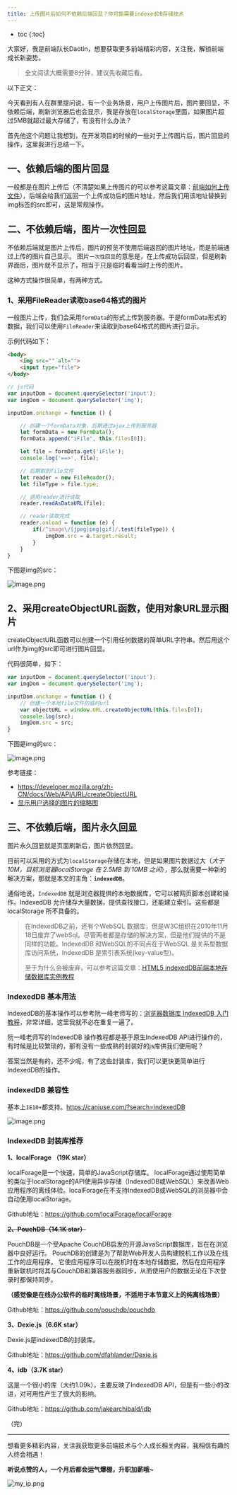 ```yaml
---
title: 上传图片后如何不依赖后端回显？你可能需要indexedDB存储技术
---
```


- toc
{:toc}

大家好，我是前端队长Daotin，想要获取更多前端精彩内容，关注我，解锁前端成长新姿势。

> 全文阅读大概需要8分钟，建议先收藏后看。


以下正文：

今天看到有人在群里提问说，有一个业务场景，用户上传图片后，图片要回显，不依赖后端，刷新浏览器后也会显示，我是存放在`localStorage`里面，如果图片超过5MB就超过最大存储了，有没有什么办法？

首先他这个问题让我想到，在开发项目的时候的一些对于上传图片后，图片回显的操作，这里我进行总结一下。

## 一、依赖后端的图片回显

一般都是在图片上传后（不清楚如果上传图片的可以参考这篇文章：[前端如何上传文件](https://juejin.cn/post/6964566922037985316)），后端会给我们返回一个上传成功后的图片地址，然后我们用该地址替换到img标签的src即可，这是常规操作。

## 二、不依赖后端，图片一次性回显

不依赖后端就是图片上传后，图片的预览不使用后端返回的图片地址，而是前端通过上传的图片自己显示。
图片`一次性回显`的意思是，在上传成功后回显，但是刷新界面后，图片就不显示了，相当于只是临时看看当时上传的图片。

这种方式操作很简单，有两种方式。

### 1、采用FileReader读取base64格式的图片

一般图片上传，我们会采用`formData`的形式上传到服务器。于是formData形式的数据，我们可以使用`FileReader`来读取到base64格式的图片进行显示。

示例代码如下：

```html
<body>
    <img src="" alt="">
    <input type="file">
</body>
```

```js
// js代码
var inputDom = document.querySelector('input');
var imgDom = document.querySelector('img');

inputDom.onchange = function () {

    // 创建一个formData对象，后期通过ajax上传到服务器
    let formData = new FormData();
    formData.append("iFile", this.files[0]);

    let file = formData.get('iFile');
    console.log('==>', file);

    // 后期取到file文件
    let reader = new FileReader();
    let fileType = file.type;

    // 调用reader进行读取
    reader.readAsDataURL(file);

    // reader读取完成
    reader.onload = function (e) {
        if(/^image\/[jpeg|png|gif]/.test(fileType)) {
            imgDom.src = e.target.result;
        }
    }
}
```

下图是img的src：


![image.png](https://p6-juejin.byteimg.com/tos-cn-i-k3u1fbpfcp/dbd68ffb47e64210965842ccd9a6365f~tplv-k3u1fbpfcp-watermark.image)


## 2、采用createObjectURL函数，使用对象URL显示图片
createObjectURL函数可以创建一个引用任何数据的简单URL字符串。然后用这个url作为img的src即可进行图片回显。

代码很简单，如下：

```js
var inputDom = document.querySelector('input');
var imgDom = document.querySelector('img');

inputDom.onchange = function () {
    // 创建一个本地file文件的临时url
    var objectURL = window.URL.createObjectURL(this.files[0]);
    console.log(src);
    imgDom.src = src;
}
```

下图是img的src：


![image.png](https://p9-juejin.byteimg.com/tos-cn-i-k3u1fbpfcp/2a300aa691b7468182a968ccbdce221e~tplv-k3u1fbpfcp-watermark.image)


参考链接：
- https://developer.mozilla.org/zh-CN/docs/Web/API/URL/createObjectURL
- [显示用户选择的图片的缩略图](https://developer.mozilla.org/zh-CN/docs/Web/API/File/Using_files_from_web_applications#%E4%BE%8B%E5%AD%90%EF%BC%9A%E6%98%BE%E7%A4%BA%E7%94%A8%E6%88%B7%E9%80%89%E6%8B%A9%E7%9A%84%E5%9B%BE%E7%89%87%E7%9A%84%E7%BC%A9%E7%95%A5%E5%9B%BE)


## 三、不依赖后端，图片永久回显

图片永久回显就是页面刷新后，图片依然回显。

目前可以采用的方式为`localStorage`存储在本地，但是如果图片数据过大（*大于10M，目前浏览器localStorage 在 2.5MB 到 10MB 之间*），那么就需要一种新的解决方案，那就是本文的主角：**`indexedDB`**。

通俗地说，`IndexedDB` 就是浏览器提供的本地数据库，它可以被网页脚本创建和操作。IndexedDB 允许储存大量数据，提供查找接口，还能建立索引。这些都是 localStorage 所不具备的。

> 在IndexedDB之前，还有个WebSQL 数据库，但是W3C组织在2010年11月18日废弃了webSql。尽管两者都是存储的解决方案，但是他们提供的不是同样的功能。IndexedDB 和WebSQL的不同点在于WebSQL 是关系型数据库访问系统，IndexedDB 是索引表系统(key-value型)。
>
> 至于为什么会被废弃，可以参考这篇文章：[HTML5 indexedDB前端本地存储数据库实例教程](https://www.zhangxinxu.com/wordpress/2017/07/html5-indexeddb-js-example/)



### IndexedDB 基本用法

IndexedDB的基本操作可以参考阮一峰老师写的：[浏览器数据库 IndexedDB 入门教程](http://www.ruanyifeng.com/blog/2018/07/indexeddb.html)，非常详细，这里我就不必在重复一遍了。


阮一峰老师写的IndexedDB 操作教程都是基于原生IndexedDB API进行操作的，有时候是比较繁琐的，那有没有一些成熟的封装好的js库供我们使用呢？

答案当然是有的，还不少呢，有了这些封装库，我们可以更快更简单进行IndexedDB的操作。


### indexedDB 兼容性
基本上`IE10+`都支持。https://caniuse.com/?search=indexedDB

![image.png](https://p3-juejin.byteimg.com/tos-cn-i-k3u1fbpfcp/92e9840e7245492fbaa13763a3b5f0a8~tplv-k3u1fbpfcp-watermark.image)



### IndexedDB 封装库推荐

**1、localForage （19K star）**

localForage是一个快速，简单的JavaScript存储库。 localForage通过使用简单的类似于localStorage的API使用异步存储（IndexedDB或WebSQL）来改善Web应用程序的离线体验。localForage在不支持IndexedDB或WebSQL的浏览器中会自动使用localStorage。

Github地址：https://github.com/localForage/localForage

~~**2、PouchDB（14.1K star）**~~

PouchDB是一个受Apache CouchDB启发的开源JavaScript数据库，旨在在浏览器中良好运行。
PouchDB的创建是为了帮助Web开发人员构建脱机工作以及在线工作的应用程序。
它使应用程序可以在脱机时在本地存储数据，然后在应用程序重新联机时将其与CouchDB和兼容服务器同步，从而使用户的数据无论在下次登录时都保持同步。

**（感觉像是在线办公软件的临时离线场景，不适用于本节意义上的纯离线场景）**

Github地址：https://github.com/pouchdb/pouchdb

**3、Dexie.js（6.6K star）**

Dexie.js是indexedDB的封装库。

Github地址：https://github.com/dfahlander/Dexie.js

**4、idb（3.7K star）**

这是一个很小的库（大约1.09k），主要反映了IndexedDB API，但是有一些小的改进，对可用性产生了很大的影响。

Github地址：https://github.com/jakearchibald/idb

（完）

---


想看更多精彩内容，关注我获取更多前端技术与个人成长相关内容，我相信有趣的人终会相遇！

**听说点赞的人，一个月后都会运气爆棚，升职加薪哦~**


![my_ip.png](https://p9-juejin.byteimg.com/tos-cn-i-k3u1fbpfcp/2716a4926ed14bfda799f026c8e9e0f0~tplv-k3u1fbpfcp-watermark.image)




